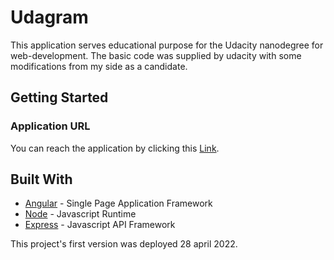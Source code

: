# Udagram

This application serves educational purpose for the Udacity nanodegree for web-development. The basic code was supplied by udacity with some modifications from my side as a candidate.

## Getting Started

### Application URL

You can reach the application by clicking this [Link](http://mahmoudeldinary-udagram.s3-website-us-east-1.amazonaws.com).

## Built With

- [Angular](https://angular.io/) - Single Page Application Framework
- [Node](https://nodejs.org) - Javascript Runtime
- [Express](https://expressjs.com/) - Javascript API Framework

This project's first version was deployed 28 april 2022.